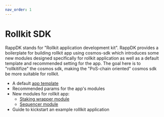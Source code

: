 ```yaml
---
nav_order: 1
---
```


# Rollkit SDK

RappDK stands for "Rollkit application development kit". RappDK provides a boilerplate for building rollkit app using cosmos-sdk which introduces some new modules designed specifically for rollkit application as well as a default template and recommended setting for the app. The goal here is to "rollkitifize" the cosmos sdk, making the "PoS-chain oriented" cosmos sdk be more suitable for rollkit.

- A default [app template](template.md)
- Recommended params for the app's modules
- New modules for rollkit app:
  - [Staking wrapper module](./modules/staking.md)
  - [Sequencer module](./modules/sequencer.md)
- Guide to kickstart an example rolllkit application
